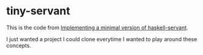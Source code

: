 # tiny-servant

This is the code from [Implementing a minimal version of haskell-servant](https://www.well-typed.com/blog/2015/11/implementing-a-minimal-version-of-haskell-servant/).

I just wanted a project I could clone everytime I wanted to play around these concepts.
